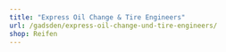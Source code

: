 ```yaml
---
title: "Express Oil Change & Tire Engineers"
url: /gadsden/express-oil-change-und-tire-engineers/
shop: Reifen
---
```

